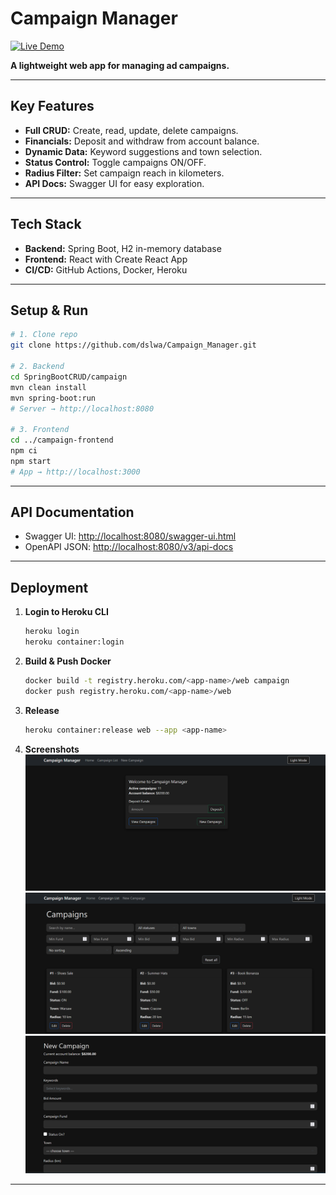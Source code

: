 # Campaign Manager

[![Live Demo](https://img.shields.io/badge/demo-live-blue)](https://ancient-inlet-32210-0350a7d6b639.herokuapp.com)

**A lightweight web app for managing ad campaigns.**

---

## Key Features

* **Full CRUD:** Create, read, update, delete campaigns.
* **Financials:** Deposit and withdraw from account balance.
* **Dynamic Data:** Keyword suggestions and town selection.
* **Status Control:** Toggle campaigns ON/OFF.
* **Radius Filter:** Set campaign reach in kilometers.
* **API Docs:** Swagger UI for easy exploration.

---

## Tech Stack

* **Backend:** Spring Boot, H2 in-memory database
* **Frontend:** React with Create React App
* **CI/CD:** GitHub Actions, Docker, Heroku

---

## Setup & Run

```bash
# 1. Clone repo
git clone https://github.com/dslwa/Campaign_Manager.git

# 2. Backend
cd SpringBootCRUD/campaign
mvn clean install
mvn spring-boot:run
# Server → http://localhost:8080

# 3. Frontend
cd ../campaign-frontend
npm ci
npm start
# App → http://localhost:3000
```

---

## API Documentation

* Swagger UI: [http://localhost:8080/swagger-ui.html](http://localhost:8080/swagger-ui.html)
* OpenAPI JSON: [http://localhost:8080/v3/api-docs](http://localhost:8080/v3/api-docs)

---

## Deployment

1. **Login to Heroku CLI**

   ```bash
   heroku login
   heroku container:login
   ```
2. **Build & Push Docker**

   ```bash
   docker build -t registry.heroku.com/<app-name>/web campaign
   docker push registry.heroku.com/<app-name>/web
   ```
3. **Release**

   ```bash
   heroku container:release web --app <app-name>
   ```
4. **Screenshots**
    ![alt text](screenshots/image.png)
    ![alt text](screenshots/image1.png)
    ![alt text](screenshots/image2.png)
---

